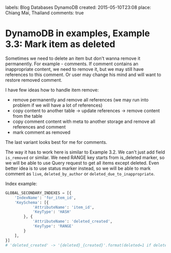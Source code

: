 labels: Blog
        Databases
        DynamoDB
created: 2015-05-10T23:08
place: Chiang Mai, Thailand
comments: true

# DynamoDB in examples, Example 3.3: Mark item as deleted

Sometimes we need to delete an item but don't wanna remove it permanently. For example - comments. If comment contains an inappropriate content, we need to remove it, but we may still have references to this comment. Or user may change his mind and will want to restore removed comment.

I have few ideas how to handle item remove:

- remove permanently and remove all references (we may run into problem if we will have a lot of references)
- copy content to another table -> update references -> remove content from the table
- copy comment content with meta to another storage and remove all references and comment
- mark comment as removed

The last variant looks best for me for comments.

The way it has to work here is similar to Example 3.2. We can't just add field ```is_removed``` or similar. We need RANGE key starts from is_deleted marker, so we will be able to use Query request to get all items except deleted. Even better idea is to use status marker instead, so we will be able to mark comment as ```live```, ```deleted_by_author``` or ```deleted_due_to_inappropriate```.

Index example:

```python
GLOBAL_SECONDARY_INDEXES = [{
    'IndexName': 'for_item_id',
    'KeySchema': [{
            'AttributeName': 'item_id',
            'KeyType': 'HASH'
        }, {
            'AttributeName': 'deleted_created',
            'KeyType': 'RANGE'
        }
    ],
}]
# 'deleted_created' -> '{deleted}_{created}'.format(deleted=1 if deleted else 0, created=created)
```
